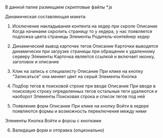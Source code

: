 В данной папке размещаем скриптовые файлы *.js

Динамическая составляющая макета:

1. Исключение накладывания контента на хедер при скроле
Описание
Когда начинаем скролить страницу то у хедера, у нас появляется подложка цвета страницы
Элементы
Родитель-контейнер хедер

2. Динамический вывод карточек тегов
Описание
Карточки выводятся динамически при загрузке страницы при обращении к удаленному серверу
Элементы
Карточка является ссылкой и включает иконку, заголовок и описание

3. Клик на запись к специалисту 
Описание
При клике на кнопку "Записаться" она меняет цвет на серый
Элементы
Кнопка

4. Подбор тегов в поисковой строке при вводе
Описание
При вводе в поисковую строку определенных тегов остальные теги удаляются и наоборот
Элементы
Поисковая строка и список тегов под ней


5. Появление форм
Описание
При клике на кнопку Войти в хедере появляются формы и возможность переключения между ними

Элементы
Кнопка Войти и форсы с кнопками

6. Валидация форм и отправка (опционально)
